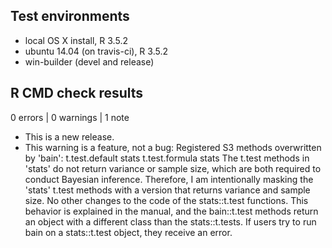 ## Test environments
* local OS X install, R 3.5.2
* ubuntu 14.04 (on travis-ci), R 3.5.2
* win-builder (devel and release)

## R CMD check results

0 errors | 0 warnings | 1 note

* This is a new release.
* This warning is a feature, not a bug:
  Registered S3 methods overwritten by 'bain':
      t.test.default stats
      t.test.formula stats
  The t.test methods in 'stats' do not return variance or sample size, which are
  both required to conduct Bayesian inference.
  Therefore, I am intentionally masking the 'stats' t.test methods with a
  version that returns variance and sample size. No other changes to the code
  of the stats::t.test functions. This behavior is explained in the manual, and
  the bain::t.test methods return an object with a different class than the
  stats::t.tests. If users try to run bain on a stats::t.test object, they
  receive an error.
